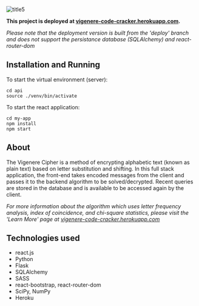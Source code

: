 ![title5](https://user-images.githubusercontent.com/56279592/104989170-d6250580-59e7-11eb-81ca-cdccff31fc22.png)

**This project is deployed at [vigenere-code-cracker.herokuapp.com](http://vigenere-code-cracker.herokuapp.com).**

*Please note that the deployment version is built from the 'deploy' branch and does not support the persistance database (SQLAlchemy) and react-router-dom*

## Installation and Running
To start the virtual environment (server):
```
cd api
source ./venv/bin/activate
```
To start the react application:
```
cd my-app
npm install
npm start
```

## About 
The Vigenere Cipher is a method of encrypting alphabetic text (known as plain text) based on letter substitution and shifting.
In this full stack application, the front-end takes encoded messages from the client and passes it to the backend algorithm to be solved/decrypted. Recent queries are stored in the database and is available to be accessed again by the client. 

*For more information about the algorithm which uses letter frequency analysis, index of coincidence, and chi-square statistics, please visit the 'Learn More' page at [vigenere-code-cracker.herokuapp.com](vigenere-code-cracker.herokuapp.com/)*

## Technologies used
- react.js
- Python
- Flask
- SQLAlchemy
- SASS
- react-bootstrap, react-router-dom
- SciPy, NumPy
- Heroku


